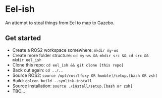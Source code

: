 # Eel-ish

An attempt to steal things from Eel to map to Gazebo.

## Get started

- Create a ROS2 workspace somewhere: `mkdir my-ws`
- Create more folder structure: `cd my-ws && mkdir src && cd src && mkdir eel_ish`
- Clone this repo: `cd eel_ish && git clone [this repo]`
- Back out again: `cd ../..`
- Source ROS2: `source /opt/ros/[foxy OR humble]/setup.[bash OR zsh]`
- Build: `colcon build --symlink-install`
- Source installation: `source ./install/setup.[bash or zsh]`
- TBC...
